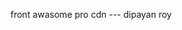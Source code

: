 front awasome pro cdn ---    dipayan roy
<link href="https://kit-pro.fontawesome.com/releases/v5.15.1/css/pro.min.css" rel="stylesheet">
<script src="https://kit.fontawesome.com/a076d05399.js"></script>
